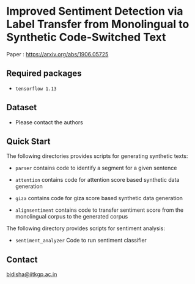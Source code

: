 # Improved Sentiment Detection via Label Transfer from Monolingual to Synthetic Code-Switched Text
Paper : https://arxiv.org/abs/1906.05725

## Required packages
- `tensorflow 1.13`

## Dataset
- Please contact the authors

## Quick Start
The following directories provides scripts for generating synthetic texts:

- `parser` contains code to identify a segment for a given sentence

- `attention` contains code for attention score based synthetic data generation

- `giza` contains code for giza score based synthetic data generation

- `alignsentiment` contains code to transfer sentiment score from the monolingual corpus to the generated corpus

The following directory provides scripts for sentiment analysis:

- `sentiment_analyzer` Code to run sentiment classifier

## Contact
bidisha@iitkgp.ac.in

